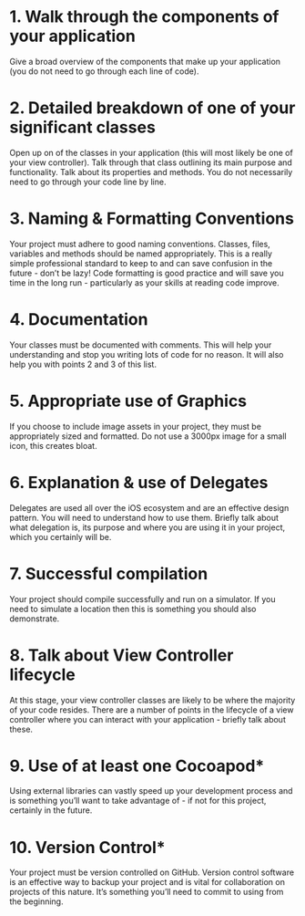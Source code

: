 # 1. Walk through the components of your application
Give a broad overview of the components that make up your application (you do not need to go
through each line of code).

# 2. Detailed breakdown of one of your significant classes
Open up on of the classes in your application (this will most likely be one of your view controller).
Talk through that class outlining its main purpose and functionality. Talk about its properties and
methods. You do not necessarily need to go through your code line by line.

# 3. Naming & Formatting Conventions
Your project must adhere to good naming conventions. Classes, files, variables and methods
should be named appropriately. This is a really simple professional standard to keep to and can
save confusion in the future - don’t be lazy! Code formatting is good practice and will save you
time in the long run - particularly as your skills at reading code improve.

# 4. Documentation
Your classes must be documented with comments. This will help your understanding and stop
you writing lots of code for no reason. It will also help you with points 2 and 3 of this list.

# 5. Appropriate use of Graphics
If you choose to include image assets in your project, they must be appropriately sized and
formatted. Do not use a 3000px image for a small icon, this creates bloat.

# 6. Explanation & use of Delegates
Delegates are used all over the iOS ecosystem and are an effective design pattern. You will need
to understand how to use them. Briefly talk about what delegation is, its purpose and where you
are using it in your project, which you certainly will be.

# 7. Successful compilation
Your project should compile successfully and run on a simulator. If you need to simulate a location
then this is something you should also demonstrate. 

# 8. Talk about View Controller lifecycle
At this stage, your view controller classes are likely to be where the majority of your code resides.
There are a number of points in the lifecycle of a view controller where you can interact with your
application - briefly talk about these. 

# 9. Use of at least one Cocoapod*
Using external libraries can vastly speed up your development process and is something you’ll
want to take advantage of - if not for this project, certainly in the future.

# 10. Version Control*
Your project must be version controlled on GitHub. Version control software is an effective way to
backup your project and is vital for collaboration on projects of this nature. It’s something you’ll
need to commit to using from the beginning.
